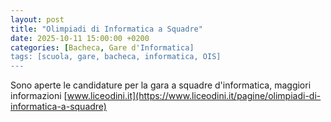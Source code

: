 ```yaml
---
layout: post
title: "Olimpiadi di Informatica a Squadre"
date: 2025-10-11 15:00:00 +0200
categories: [Bacheca, Gare d'Informatica]
tags: [scuola, gare, bacheca, informatica, OIS]
---
```


Sono aperte le candidature per la gara a squadre d'informatica, maggiori informazioni [www.liceodini.it](https://www.liceodini.it/pagine/olimpiadi-di-informatica-a-squadre)

